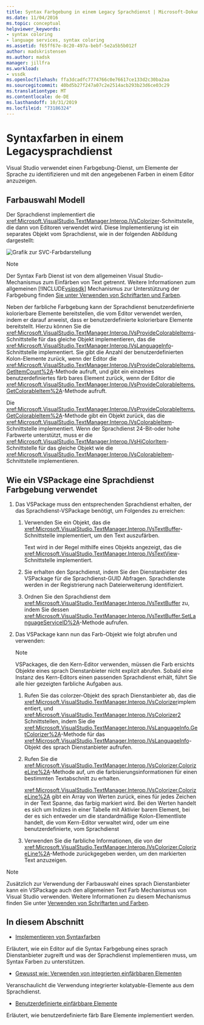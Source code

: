 ```yaml
---
title: Syntax Farbgebung in einem Legacy Sprachdienst | Microsoft-Dokumentation
ms.date: 11/04/2016
ms.topic: conceptual
helpviewer_keywords:
- syntax coloring
- language services, syntax coloring
ms.assetid: f65ff67e-8c20-497a-bebf-5e2a5b5b012f
author: madskristensen
ms.author: madsk
manager: jillfra
ms.workload:
- vssdk
ms.openlocfilehash: ffa3dcadfc7774766c0e76617ce133d2c30ba2aa
ms.sourcegitcommit: 40bd5b27f247a07c2e2514acb293b23d6ce03c29
ms.translationtype: MT
ms.contentlocale: de-DE
ms.lasthandoff: 10/31/2019
ms.locfileid: "73186324"
---
```

# <a name="syntax-coloring-in-a-legacy-language-service"></a>Syntaxfarben in einem Legacysprachdienst

Visual Studio verwendet einen Farbgebung-Dienst, um Elemente der Sprache zu identifizieren und mit den angegebenen Farben in einem Editor anzuzeigen.

## <a name="colorizer-model"></a>Farbauswahl Modell
 Der Sprachdienst implementiert die <xref:Microsoft.VisualStudio.TextManager.Interop.IVsColorizer>-Schnittstelle, die dann von Editoren verwendet wird. Diese Implementierung ist ein separates Objekt vom Sprachdienst, wie in der folgenden Abbildung dargestellt:

 ![Grafik zur SVC-Farbdarstellung](../../extensibility/internals/media/figlgsvccolorizer.gif)

> [!NOTE]
> Der Syntax Farb Dienst ist von dem allgemeinen Visual Studio-Mechanismus zum Einfärben von Text getrennt. Weitere Informationen zum allgemeinen [!INCLUDE[vsipsdk](../../extensibility/includes/vsipsdk_md.md)] Mechanismus zur Unterstützung der Farbgebung finden [Sie unter Verwenden von Schriftarten und Farben](/visualstudio/extensibility/using-fonts-and-colors?view=vs-2015).

 Neben der farbliche Farbgebung kann der Sprachdienst benutzerdefinierte kolorierbare Elemente bereitstellen, die vom Editor verwendet werden, indem er darauf anweist, dass er benutzerdefinierte kolorierbare Elemente bereitstellt. Hierzu können Sie die <xref:Microsoft.VisualStudio.TextManager.Interop.IVsProvideColorableItems>-Schnittstelle für das gleiche Objekt implementieren, das die <xref:Microsoft.VisualStudio.TextManager.Interop.IVsLanguageInfo>-Schnittstelle implementiert. Sie gibt die Anzahl der benutzerdefinierten Kolon-Elemente zurück, wenn der Editor die <xref:Microsoft.VisualStudio.TextManager.Interop.IVsProvideColorableItems.GetItemCount%2A>-Methode aufruft, und gibt ein einzelnes benutzerdefiniertes färb bares Element zurück, wenn der Editor die <xref:Microsoft.VisualStudio.TextManager.Interop.IVsProvideColorableItems.GetColorableItem%2A>-Methode aufruft.

 Die <xref:Microsoft.VisualStudio.TextManager.Interop.IVsProvideColorableItems.GetColorableItem%2A>-Methode gibt ein Objekt zurück, das die <xref:Microsoft.VisualStudio.TextManager.Interop.IVsColorableItem>-Schnittstelle implementiert. Wenn der Sprachdienst 24-Bit-oder hohe Farbwerte unterstützt, muss er die <xref:Microsoft.VisualStudio.TextManager.Interop.IVsHiColorItem>-Schnittstelle für das gleiche Objekt wie die <xref:Microsoft.VisualStudio.TextManager.Interop.IVsColorableItem>-Schnittstelle implementieren.

## <a name="how-a-vspackage-uses-a-language-service-colorizer"></a>Wie ein VSPackage eine Sprachdienst Farbgebung verwendet

1. Das VSPackage muss den entsprechenden Sprachdienst erhalten, der das Sprachdienst-VSPackage benötigt, um Folgendes zu erreichen:

    1. Verwenden Sie ein Objekt, das die <xref:Microsoft.VisualStudio.TextManager.Interop.IVsTextBuffer>-Schnittstelle implementiert, um den Text auszufärben.

         Text wird in der Regel mithilfe eines Objekts angezeigt, das die <xref:Microsoft.VisualStudio.TextManager.Interop.IVsTextView>-Schnittstelle implementiert.

    2. Sie erhalten den Sprachdienst, indem Sie den Dienstanbieter des VSPackage für die Sprachdienst-GUID Abfragen. Sprachdienste werden in der Registrierung nach Dateierweiterung identifiziert.

    3. Ordnen Sie den Sprachdienst dem <xref:Microsoft.VisualStudio.TextManager.Interop.IVsTextBuffer> zu, indem Sie dessen <xref:Microsoft.VisualStudio.TextManager.Interop.IVsTextBuffer.SetLanguageServiceID%2A>-Methode aufrufen.

2. Das VSPackage kann nun das Farb-Objekt wie folgt abrufen und verwenden:

    > [!NOTE]
    > VSPackages, die den Kern-Editor verwenden, müssen die Farb ersichts Objekte eines sprach Dienstanbieter nicht explizit abrufen. Sobald eine Instanz des Kern-Editors einen passenden Sprachdienst erhält, führt Sie alle hier gezeigten farbliche Aufgaben aus.

    1. Rufen Sie das colorzer-Objekt des sprach Dienstanbieter ab, das die <xref:Microsoft.VisualStudio.TextManager.Interop.IVsColorizer>implementiert, und <xref:Microsoft.VisualStudio.TextManager.Interop.IVsColorizer2> Schnittstellen, indem Sie die <xref:Microsoft.VisualStudio.TextManager.Interop.IVsLanguageInfo.GetColorizer%2A>-Methode für das <xref:Microsoft.VisualStudio.TextManager.Interop.IVsLanguageInfo>-Objekt des sprach Dienstanbieter aufrufen.

    2. Rufen Sie die <xref:Microsoft.VisualStudio.TextManager.Interop.IVsColorizer.ColorizeLine%2A>-Methode auf, um die farbisierungsinformationen für einen bestimmten Textabschnitt zu erhalten.

         <xref:Microsoft.VisualStudio.TextManager.Interop.IVsColorizer.ColorizeLine%2A> gibt ein Array von Werten zurück, eines für jedes Zeichen in der Text Spanne, das farbig markiert wird. Bei den Werten handelt es sich um Indizes in einer Tabelle mit Aktivier barem Element, bei der es sich entweder um die standardmäßige Kolon-Elementliste handelt, die vom Kern-Editor verwaltet wird, oder um eine benutzerdefinierte, vom Sprachdienst

    3. Verwenden Sie die farbliche Informationen, die von der <xref:Microsoft.VisualStudio.TextManager.Interop.IVsColorizer.ColorizeLine%2A>-Methode zurückgegeben werden, um den markierten Text anzuzeigen.

> [!NOTE]
> Zusätzlich zur Verwendung der Farbauswahl eines sprach Dienstanbieter kann ein VSPackage auch den allgemeinen Text Farb Mechanismus von Visual Studio verwenden. Weitere Informationen zu diesem Mechanismus finden Sie unter [Verwenden von Schriftarten und Farben](/visualstudio/extensibility/using-fonts-and-colors?view=vs-2015).

## <a name="in-this-section"></a>In diesem Abschnitt
- [Implementieren von Syntaxfarben](../../extensibility/internals/implementing-syntax-coloring.md)

 Erläutert, wie ein Editor auf die Syntax Farbgebung eines sprach Dienstanbieter zugreift und was der Sprachdienst implementieren muss, um Syntax Farben zu unterstützen.

- [Gewusst wie: Verwenden von integrierten einfärbbaren Elementen](../../extensibility/internals/how-to-use-built-in-colorable-items.md)

 Veranschaulicht die Verwendung integrierter kolatyable-Elemente aus dem Sprachdienst.

- [Benutzerdefinierte einfärbbare Elemente](../../extensibility/internals/custom-colorable-items.md)

 Erläutert, wie benutzerdefinierte färb Bare Elemente implementiert werden.